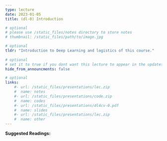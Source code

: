 ```yaml
---
type: lecture
date: 2023-01-05
title: (dl-0) Introduction

# optional
# please use /static_files/notes directory to store notes
# thumbnail: /static_files/path/to/image.jpg

# optional
tldr: "Introduction to Deep Learning and logistics of this course."
  
# optional
# set it to true if you dont want this lecture to appear in the updates section
hide_from_announcments: false

# optional
links: 
    #- url: /static_files/presentations/lec.zip
    #  name: notes
    #- url: /static_files/presentations/code.zip
    #  name: codes
    #- url: /static_files/presentations/dl4cv-0.pdf
    #  name: slides
    #- url: /static_files/presentations/lec.zip
    #  name: other
---
```


**Suggested Readings:**

